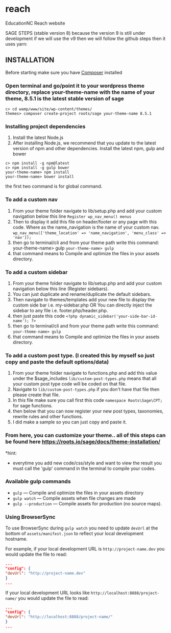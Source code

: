 # reach
EducationNC Reach website 

SAGE STEPS (stable version 8) because the version 9 is still under development if we will use the v9 then we will follow the github steps then it uses yarn:

## INSTALLATION
Before starting make sure you have [Composer](https://getcomposer.org/download/) installed

### Open terminal and go/point it to your wordpress theme directory,  replace your-theme-name with the name of your theme, 8.5.1 is the latest stable version of sage	

```shell
c> cd wamp/www/site/wp-content/themes/ 
themes> composer create-project roots/sage your-theme-name 8.5.1
```

### Installing project dependencies
1. Install the latest Node.js
2. After installing Node.js, we recommend that you update to the latest version of npm and other dependencies. Install the latest npm, gulp and bower

```shell
c> npm install -g npm@latest
c> npm install -g gulp bower
your-theme-name> npm install 
your-theme-name> bower install
```

the first two command is for global command.

### To add a custom nav
1. From your theme folder navigate to lib/setup.php and add your custom navigation below this line 
`Register wp_nav_menu() menus`
2. Then to display it add this file on header/footer or any page with this code. Where as the name_navigation is the name of your custom nav.
`wp_nav_menu(['theme_location' => 'name_navigation', 'menu_class' => 'nav']);`
3. then go to terminal/cli and from your theme path write this command: your-theme-name> gulp
`your-theme-name> gulp`
4. that command means to Compile and optimize the files in your assets directory.

### To add a custom sidebar
1. From your theme folder navigate to lib/setup.php and add your custom navigation below this line (Register sidebars).
2. You can just duplicate and rename/duplicate the default sidebars.
3. Then navigate to themes/templates add your new file to display the custom side bar i.e. my-sidebar.php OR You can directly inject the sidebar to any file i.e. footer.php/header.php.
4. then just paste this code 
`<?php dynamic_sidebar('your-side-bar-id-name'); ?> `
5. then go to terminal/cli and from your theme path write this command:
`your-theme-name> gulp`
6. that command means to Compile and optimize the files in your assets directory.

### To add a custom post type. (I created this by myself so just copy and paste the default options/data)
1. From your theme folder navigate to functions.php and add this value under the $sage_includes `lib/custom-post-types.php`
means that all your custom post type code will be coded on that file.
2. Navigate to `lib/custom-post-types.php` if you don't have that file then please create that file.
3. In this file make sure you call first this code `namespace Roots\Sage\CPT;` for sage functions.
4. then below that you can now register your new post types, taxonomies, rewrite rules and other functions.
5. I did make a sample so you can just copy and paste it.

### From here, you can customize your theme.. all of this steps can be found here https://roots.io/sage/docs/theme-installation/


*hint:
- everytime you add new code/css/style and want to view the result you must call the 'gulp' command in the terminal to compile  your codes.

### Available gulp commands

* `gulp` — Compile and optimize the files in your assets directory
* `gulp watch` — Compile assets when file changes are made
* `gulp --production` — Compile assets for production (no source maps).


### Using BrowserSync

To use BrowserSync during `gulp watch` you need to update `devUrl` at the bottom of `assets/manifest.json` to reflect your local development hostname.

For example, if your local development URL is `http://project-name.dev` you would update the file to read:
```json
...
"config": {
"devUrl": "http://project-name.dev"
}
...
```
If your local development URL looks like `http://localhost:8888/project-name/` you would update the file to read:
```json
...
"config": {
"devUrl": "http://localhost:8888/project-name/"
}
...
```